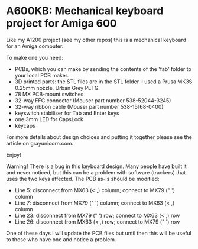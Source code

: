 # A600KB: Mechanical keyboard project for Amiga 600

Like my A1200 project (see my other repos) this is a mechanical keyboard for an Amiga computer.

To make one you need:
- PCBs, which you can make by sending the contents of the 'fab' folder to your local PCB maker.
- 3D printed parts: the STL files are in the STL folder. I used a Prusa MK3S 0.25mm nozzle, Urban Grey PETG.
- 78 MX PCB-mount switches
- 32-way FFC connector (Mouser part number 538-52044-3245)
- 32-way ribbon cable (Mouser part number 538-15168-0400)
- keyswitch stabiliser for Tab and Enter keys
- one 3mm LED for CapsLock
- keycaps

For more details about design choices and putting it together please see the article on grayunicorn.com. 

Enjoy!

Warning! There is a bug in this keyboard design. Many people have built it and never noticed, but this can be a problem with software (trackers) that uses the two keys affected. The PCB as-is should be modified:

- Line 5: disconnect from MX63 (< ,) column; connect to MX79 (" ') column
- Line 7: disconnect from MX79 (" ') column; connect to MX63 (< ,) column
- Line 23: disconnect from MX79 (" ') row; connect to MX63 (< ,) row
- Line 26: disconnect from MX63 (< ,) row; connect to MX79 (" ') row

One of these days I will update the PCB files but until then this will be useful to those who have one and notice a problem.

